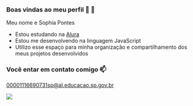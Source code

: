 ### Boas vindas ao meu perfil 👋 💙

Meu nome e Sophia Pontes

- Estou estudando na [Alura](https://www.alura.com.br)
- Estou me desenvolvendo na linguagem JavaScript
- Utilizo esse espaço para minha organização e compartilhamento dos meus projetos desenvolvidos 

### Você entar em contato comigo 📫

00001116690731sp@al.educacao.sp.gov.br

![](https://media.tenor.com/b_6LAAfLMxUAAAAM/south-park-kenny.gif)
